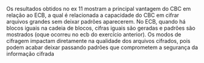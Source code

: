 Os resultados obtidos no ex 11 mostram a principal vantagem do CBC em relação ao ECB, a qual é relacionada a capacidade do CBC em cifrar arquivos grandes sem deixar padrões aparecerem. No ECB, quando há blocos iguais na cadeia de blocos, cifras iguais são geradas e padrões são mostrados (oque ocorreu no ecb do exercício anterior). Os modos de cifragem impactam diretamente na qualidade dos arquivos cifrados, pois podem acabar deixar passando padrões que comprometem a segurança da informação cifrada